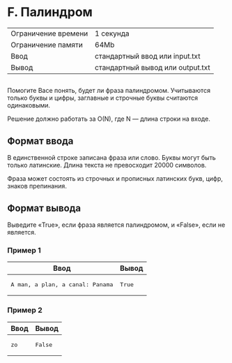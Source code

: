 ﻿<div class="header">
    <h1 class="title">F. Палиндром</h1>
    <table>
        <tbody><tr class="time-limit">
        <td class="property-title">Ограничение времени</td>
        <td>1&nbsp;секунда</td>
        </tr>
        <tr class="memory-limit">
        <td class="property-title">Ограничение памяти</td>
        <td>64Mb</td>
        </tr>
        <tr class="input-file">
        <td class="property-title">Ввод</td>
        <td colspan="1">стандартный ввод или input.txt</td>
        </tr>
        <tr class="output-file">
        <td class="property-title">Вывод</td>
        <td colspan="1">стандартный вывод или output.txt</td>
        </tr>
    </tbody></table>
</div>
<h2></h2>
<div class="legend"><span style="">
        <p>Помогите Васе понять, будет ли фраза палиндромом‎. Учитываются только буквы и цифры, заглавные и строчные буквы считаются
        одинаковыми.
        </p></span><p>Решение должно работать за <span class="tex-math-text">O(N)</span>, где <span class="tex-math-text">N</span> — длина строки на входе.
    </p>
</div>
<h2>Формат ввода</h2>
<div class="input-specification"><span style="">
        <p>В единственной строке записана фраза или слово. Буквы могут быть только латинские. Длина текста не превосходит <span class="tex-math-text">20000</span> символов.
        </p></span><p>Фраза может состоять из строчных и прописных латинских букв, цифр, знаков препинания.</p>
</div>
<h2>Формат вывода</h2>
<div class="output-specification"><span style="">
        <p>Выведите «True», если фраза является палиндромом, и «False», если не является.</p></span></div>
<h3>Пример 1</h3>
<table class="sample-tests">
    <thead>
        <tr>
        <th>Ввод<div class="problem__copy-sample"></div></th>
        <th>Вывод<div class="problem__copy-sample"></div></th>
        </tr>
    </thead>
    <tbody>
        <tr>
        <td><pre>A man, a plan, a canal: Panama
</pre></td>
        <td><pre>True</pre></td>
        </tr>
    </tbody>
</table>
<h3>Пример 2</h3>
<table class="sample-tests">
    <thead>
        <tr>
        <th>Ввод<div class="problem__copy-sample"></div></th>
        <th>Вывод<div class="problem__copy-sample"></div></th>
        </tr>
    </thead>
    <tbody>
        <tr>
        <td><pre>zo
</pre></td>
        <td><pre>False</pre></td>
        </tr>
    </tbody>
</table>
